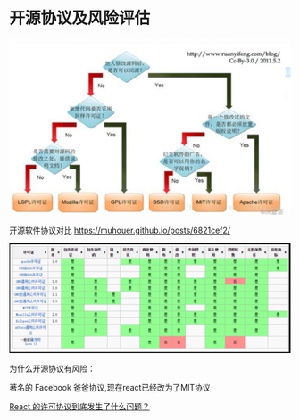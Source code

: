 # 开源协议及风险评估

![](images/2021-07-05-10-32-59.png)

开源软件协议对比
https://muhouer.github.io/posts/6821cef2/

![](images/2021-07-05-10-35-25.png)

为什么开源协议有风险：

著名的 Facebook 爸爸协议,现在react已经改为了MIT协议

[React 的许可协议到底发生了什么问题？](https://zhuanlan.zhihu.com/p/28618630)
